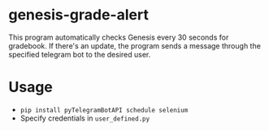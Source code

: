 # genesis-grade-alert
This program automatically checks Genesis every 30 seconds for gradebook. If there's an update, the program sends a message through the specified telegram bot to the desired user.

# Usage

 - `pip install pyTelegramBotAPI schedule selenium`
 - Specify credentials in `user_defined.py`


